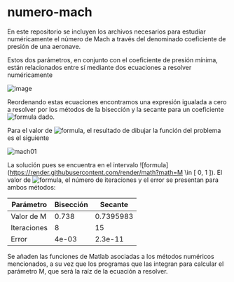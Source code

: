 # numero-mach
En este repositorio se incluyen los archivos necesarios para estudiar numéricamente el número de Mach a través del denominado coeficiente de presión de una aeronave.

Estos dos parámetros, en conjunto con el coeficiente de presión mínima, están relacionados entre sí mediante dos ecuaciones a resolver numéricamente

![image](https://user-images.githubusercontent.com/86519267/123659391-ebbe1700-d832-11eb-9b7a-2766d9952d63.png)

Reordenando estas ecuaciones encontramos una expresión igualada a cero a resolver por los métodos de la bisección y la secante para un coeficiente ![formula](https://render.githubusercontent.com/render/math?math=C_{p_i}) dado.

Para el valor de ![formula](https://render.githubusercontent.com/render/math?math=C_{p_i}=-0.383), el resultado de dibujar la función del problema es el siguiente

![mach01](https://user-images.githubusercontent.com/86519267/123661027-78b5a000-d834-11eb-8eb6-8f3b90319759.png)

La solución pues se encuentra en el intervalo ![formula](https://render.githubusercontent.com/render/math?math=M \in [ 0, 1 ]). El valor de ![formula](https://render.githubusercontent.com/render/math?math=M), el número de iteraciones y el error se presentan para ambos métodos:

 Parámetro  | Bisección | Secante
------------ | ------------- | -------------
Valor de M | 0.738 | 0.7395983
Iteraciones | 8 | 15
Error | 4e-03 | 2.3e-11


Se añaden las funciones de Matlab asociadas a los métodos numéricos mencionados, a su vez que los programas que las integran para calcular el parámetro M, que será la raíz de la ecuación a resolver.
